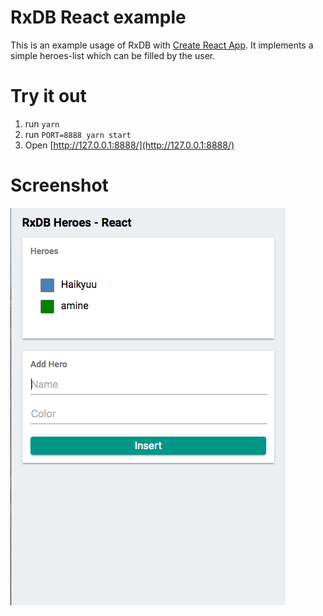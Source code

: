 # RxDB React example

This is an example usage of RxDB with [Create React App](https://github.com/facebookincubator/create-react-app). It implements a simple heroes-list which can be filled by the user.

# Try it out

1. run `yarn`
1. run `PORT=8888 yarn start`
1. Open [http://127.0.0.1:8888/](http://127.0.0.1:8888/)

# Screenshot

![Screenshot](docfiles/screenshot.png?raw=true)
